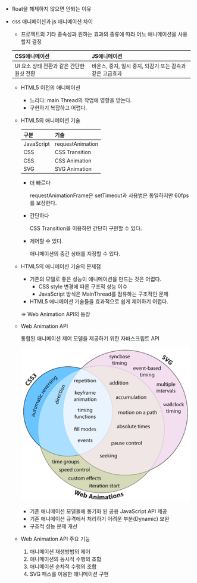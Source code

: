 * float을 해제하지 않으면 안되는 이유

* css 애니메이션과 js 애니메이션 차이

  * 프로젝트의 기타 종속성과 원하는 효과의 종류에 따라 어느 애니메이션을 사용할지 결정

  | CSS애니메이션                             | JS애니메이션                                              |
  | ----------------------------------------- | --------------------------------------------------------- |
  | UI 요소 상태 전환과 같은 간단한 원샷 전환 | 바운스, 중지, 일시 중지, 되감기 또는 감속과 같은 고급효과 |

  * HTML5 이전의 애니메이션

    * 느리다: main Thread의 작업에 영향을 받는다.
    * 구현하기 복잡하고 어렵다.

  * HTML5의 애니메이션 기술

    | 구분       | 기술             |
    | ---------- | ---------------- |
    | JavaScript | requestAnimation |
    | CSS        | CSS Transition   |
    | CSS        | CSS Animation    |
    | SVG        | SVG Animation    |

    * 더 빠르다

      requestAnimationFrame은 setTimeout과 사용법은 동일하지만 60fps를 보장한다.

    * 간단하다

      CSS Transition을 이용하면 간단히 구현할 수 있다.

    * 제어할 수 있다.

      애니메이션의 중간 상태를 지정할 수 있다.

  * HTML5의 애니메이션 기술의 문제점

    * 기존의 모델로 좋은 성능이 애니메이션을 만드는 것은 어렵다.
      * CSS style 변경에 따른 구조적 성능 이슈
      * JavaScript 방식은 MainThread를 점유하는 구조적인 문제
    * HTML5 애니메이션 기술들을 효과적으로 쉽게 제어하기 어렵다.

    => Web Animation API의 등장

  * Web Animation API

    통합된 애니메이션 제어 모델을 제공하기 위한 자바스크립트 API

    ![web-animation-api](./images/web-animation-api.png)

    * 기존 애니메이션 모델들에 동기화 된 공용 JavaScript API 제공
    * 기존 애니메이션 규격에서 처리하기 어려운 부분(Dynamic) 보완
    * 구조적 성능 문제 개선

  * Web Animation API 주요 기능

    1. 애니메이션 재생방법의 제어
    2. 애니메이션의 동시적 수행의 조합
    3. 애니메이션 순차적 수행의 조합
    4. SVG 패스를 이용한 애니메이션 구현
